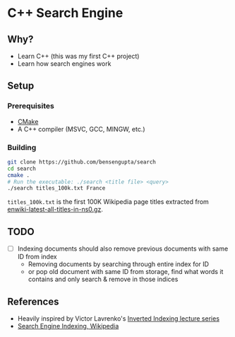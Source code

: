 # C++ Search Engine

## Why?

- Learn C++ (this was my first C++ project)
- Learn how search engines work

## Setup

### Prerequisites

- [CMake](https://gcc.gnu.org/)
- A C++ compiler (MSVC, GCC, MINGW, etc.)

### Building

```bash
git clone https://github.com/bensengupta/search
cd search
cmake .
# Run the executable: ./search <title file> <query>
./search titles_100k.txt France
```

`titles_100k.txt` is the first 100K Wikipedia page titles extracted from [enwiki-latest-all-titles-in-ns0.gz](https://dumps.wikimedia.org/enwiki/latest/).

## TODO

- [ ] Indexing documents should also remove previous documents with same ID from index
  - Removing documents by searching through entire index for ID
  - or pop old document with same ID from storage, find what words it contains and only search & remove in those indices

## References

- Heavily inspired by Victor Lavrenko's [Inverted Indexing lecture series](https://www.youtube.com/watch?v=QA_vuzx9mt4&list=PLBv09BD7ez_448q9kRfZRxYb3cbeEanRb)
- [Search Engine Indexing, Wikipedia](https://en.wikipedia.org/wiki/Search_engine_indexing)
